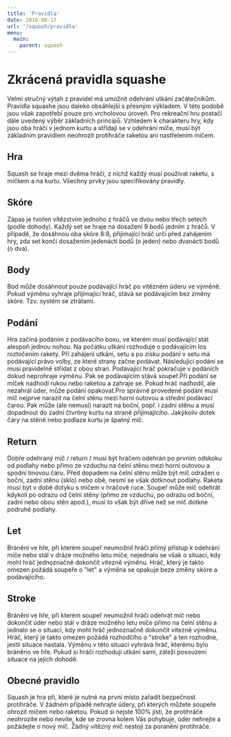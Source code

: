 ```yaml
---
title: 'Pravidla'
date: 2016-09-17
url: '/squash/pravidla'
menu:
  main:
    parent: squash
---
```


# Zkrácená pravidla squashe

Velmi stručný výtah z pravidel má umožnit odehrání utkání začátečníkům. Pravidla squashe jsou daleko obsáhlejší s přesným výkladem. V této podobě jsou však zapotřebí pouze pro vrcholovou úroveň. Pro rekreační hru postačí dále uvedený výběr základních principů. Vzhledem k charakteru hry, kdy jsou oba hráči v jednom kurtu a střídají se v odehrání míče, musí být základním pravidlem neohrozit protihráče raketou ani nastřelením míčem.

## Hra
Squash se hraje mezi dvěma hráči, z nichž každý musí používat raketu, s míčkem a na kurtu. Všechny prvky jsou specifikovány pravidly.

## Skóre
Zápas je tvořen vítězstvím jednoho z hráčů ve dvou nebo třech setech (podle dohody). Každý set se hraje na dosažení 9 bodů jedním z hráčů. V případě, že dosáhnou oba skóre 8:8, přijímající hráč určí před zahájením hry, zda set končí dosažením jedenácti bodů (o jeden) nebo dvanácti bodů (o dva).

## Body
Bod může dosáhnout pouze podávající hráč po vítězném úderu ve výměně. Pokud výměnu vyhraje přijímající hráč, stává se podávajícím bez změny skóre. Tzv. systém se ztrátami.

## Podání
Hra začíná podáním z podávacího boxu, ve kterém musí podávající stát alespoň jednou nohou. Na počátku utkání rozhoduje o podávajícím los roztočením rakety. Při zahájení utkání, setu a po zisku podání v setu má podávající právo volby, ze které strany začne podávat. Následující podání se musí pravidelně střídat z obou stran. Podávající hráč pokračuje v podáních dokud neprohraje výměnu. Pak se podávajícím stává soupeř.Při podání se míček nadhodí rukou nebo raketou a zahraje se. Pokud hráč nadhodil, ale nezahrál úder, může podání opakovat.Pro správně provedené podání musí míč nejprve narazit na čelní stěnu mezi horní outovou a střední podávací čarou. Pak může (ale nemusí) narazit na boční, popř. i zadní stěnu a musí dopadnout do zadní čtvrtiny kurtu na straně přijímajícího. Jakýkoliv dotek čáry na stěně nebo podlaze kurtu je špatný míč.

## Return
Dobře odehraný míč / return / musí být hráčem odehrán po prvním odskoku od podlahy nebo přímo ze vzduchu na čelní stěnu mezi horní outovou a spodní tinovou čáru. Před dopadem na čelní stěnu může být míč odražen o boční, zadní stěnu (sklo) nebo obě, nesmí se však dotknout podlahy. Raketa musí být v době dotyku s míčem v hráčově ruce. Soupeř může míč odehrát kdykoli po odrazu od čelní stěny (přímo ze vzduchu, po odrazu od boční, zadní nebo obou stěn apod.), musí to však být dříve než se míč dotkne podruhé podlahy.

## Let
Bránění ve hře, při kterém soupeř neumožnil hráči přímý přístup k odehrání míče nebo stál v dráze možného letu míče, nejednalo se však o situaci, kdy mohl hráč jednoznačně dokončit vítezně výměnu. Hráč, který je takto omezen požádá soupeře o "let" a výměna se opakuje beze změny skóre a podávajícího.

## Stroke
Bránění ve hře, při kterém soupeř neumožnil hráči odehrát míč nebo dokončit úder nebo stál v dráze možného letu míče přímo na čelní stěnu a jednalo se o situaci, kdy mohl hráč jednoznačně dokončit vítezně výměnu. Hráč, který je takto omezen požádá rozhodčího o "stroke" a ten rozhodne, jestli situace nastala. Výměnu v této situaci vyhrává hráč, kterému bylo bráněno ve hře. Pokud si hráči rozhodují utkání sami, záleží posouzení situace na jejich dohodě.

## Obecné pravidlo
Squash je hra při, které je nutné na první místo zařadit bezpečnost protihráče. V žádném případě nehrajte údery, při kterých můžete soupeře ohrozit míčem nebo raketou. Pokud si nejste 100% jisti, že protihráče neohrozíte nebo nevíte, kde se zrovna kolem Vás pohybuje, úder nehrejte a požádejte o nový míč. Žádný vítězný míč nestojí za poranění protihráče.
